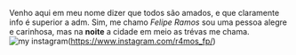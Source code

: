 Venho aqui em meu nome dizer que todos são amados, e que claramente info é superior a adm.
Sim, me chamo *Felipe Ramos* sou uma pessoa alegre e carinhosa, mas na **noite** a cidade em meio as trévas me chama.
![my instagram](https://github.com/user-attachments/assets/aa009965-cd07-407b-b9ee-778175b5cc1c)(https://www.instagram.com/r4mos_fp/)

